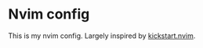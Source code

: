 # Nvim config

This is my nvim config. Largely inspired by [kickstart.nvim](https://github.com/nvim-lua/kickstart.nvim).
